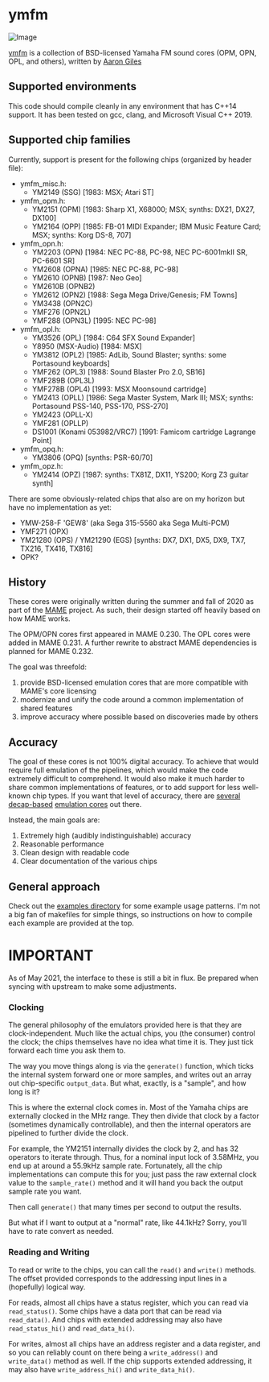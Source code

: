# ymfm

![Image](https://aarongiles.com/img/icon-ymfm.png)

[ymfm](https://github.com/aaronsgiles/ymfm) is a collection of BSD-licensed Yamaha FM sound cores (OPM, OPN, OPL, and others), written by [Aaron Giles](https://aarongiles.com)

## Supported environments

This code should compile cleanly in any environment that has C++14 support.
It has been tested on gcc, clang, and Microsoft Visual C++ 2019.

## Supported chip families

Currently, support is present for the following chips (organized by header file):

* ymfm_misc.h:
	* YM2149 (SSG) [1983: MSX; Atari ST]
* ymfm_opm.h:
	* YM2151 (OPM) [1983: Sharp X1, X68000; MSX; synths: DX21, DX27, DX100]
	* YM2164 (OPP) [1985: FB-01 MIDI Expander; IBM Music Feature Card; MSX; synths: Korg DS-8, 707]
* ymfm_opn.h:
	* YM2203 (OPN) [1984: NEC PC-88, PC-98, NEC PC-6001mkII SR, PC-6601 SR]
	* YM2608 (OPNA) [1985: NEC PC-88, PC-98]
	* YM2610 (OPNB) [1987: Neo Geo]
	* YM2610B (OPNB2)
	* YM2612 (OPN2) [1988: Sega Mega Drive/Genesis; FM Towns]
	* YM3438 (OPN2C)
	* YMF276 (OPN2L)
	* YMF288 (OPN3L) [1995: NEC PC-98]
* ymfm_opl.h:
	* YM3526 (OPL) [1984: C64 SFX Sound Expander]
	* Y8950 (MSX-Audio) [1984: MSX]
	* YM3812 (OPL2) [1985: AdLib, Sound Blaster; synths: some Portasound keyboards]
	* YMF262 (OPL3) [1988: Sound Blaster Pro 2.0, SB16]
	* YMF289B (OPL3L)
	* YMF278B (OPL4) [1993: MSX Moonsound cartridge]
	* YM2413 (OPLL) [1986: Sega Master System, Mark III; MSX; synths: Portasound PSS-140, PSS-170, PSS-270]
	* YM2423 (OPLL-X)
	* YMF281 (OPLLP)
	* DS1001 (Konami 053982/VRC7) [1991: Famicom cartridge Lagrange Point]
* ymfm_opq.h:
	* YM3806 (OPQ) [synths: PSR-60/70]
* ymfm_opz.h:
	* YM2414 (OPZ) [1987: synths: TX81Z, DX11, YS200; Korg Z3 guitar synth]

There are some obviously-related chips that also are on my horizon but have no implementation as yet:

* YMW-258-F 'GEW8' (aka Sega 315-5560 aka Sega Multi-PCM)
* YMF271 (OPX)
* YM21280 (OPS) / YM21290 (EGS) [synths: DX7, DX1, DX5, DX9, TX7, TX216, TX416, TX816]
* OPK?

## History

These cores were originally written during the summer and fall of 2020 as part of the [MAME](https://mamedev.org/) project.
As such, their design started off heavily based on how MAME works.

The OPM/OPN cores first appeared in MAME 0.230.
The OPL cores were added in MAME 0.231.
A further rewrite to abstract MAME dependencies is planned for MAME 0.232.

The goal was threefold:
1. provide BSD-licensed emulation cores that are more compatible with MAME's core licensing
1. modernize and unify the code around a common implementation of shared features
1. improve accuracy where possible based on discoveries made by others

## Accuracy

The goal of these cores is not 100% digital accuracy.
To achieve that would require full emulation of the pipelines, which would make the code extremely difficult to comprehend.
It would also make it much harder to share common implementations of features, or to add support for less well-known chip types.
If you want that level of accuracy, there are [several](https://github.com/nukeykt/Nuked-OPN2) [decap-based](https://github.com/nukeykt/Nuked-OPM) [emulation cores](https://github.com/nukeykt/Nuked-OPLL) out there.

Instead, the main goals are:
1. Extremely high (audibly indistinguishable) accuracy
1. Reasonable performance
1. Clean design with readable code
1. Clear documentation of the various chips

## General approach

Check out the [examples directory](https://github.com/aaronsgiles/ymfm/tree/main/examples) for some example usage patterns.
I'm not a big fan of makefiles for simple things, so instructions on how to compile each example are provided at the top.

# IMPORTANT

As of May 2021, the interface to these is still a bit in flux.
Be prepared when syncing with upstream to make some adjustments.

### Clocking

The general philosophy of the emulators provided here is that they are clock-independent.
Much like the actual chips, you (the consumer) control the clock; the chips themselves have no idea what time it is.
They just tick forward each time you ask them to.

The way you move things along is via the `generate()` function, which ticks the internal system forward one or more samples, and writes out an array out chip-specific `output_data`.
But what, exactly, is a "sample", and how long is it?

This is where the external clock comes in.
Most of the Yamaha chips are externally clocked in the MHz range.
They then divide that clock by a factor (sometimes dynamically controllable), and then the internal operators are pipelined to further divide the clock.

For example, the YM2151 internally divides the clock by 2, and has 32 operators to iterate through.
Thus, for a nominal input lock of 3.58MHz, you end up at around a 55.9kHz sample rate.
Fortunately, all the chip implementations can compute this for you; just pass the raw external clock value to the `sample_rate()` method and it will hand you back the output sample rate you want.

Then call `generate()` that many times per second to output the results.

But what if I want to output at a "normal" rate, like 44.1kHz?
Sorry, you'll have to rate convert as needed.

### Reading and Writing

To read or write to the chips, you can call the `read()` and `write()` methods.
The offset provided corresponds to the addressing input lines in a (hopefully) logical way.

For reads, almost all chips have a status register, which you can read via `read_status()`.
Some chips have a data port that can be read via `read_data()`.
And chips with extended addressing may also have `read_status_hi()` and `read_data_hi()`.

For writes, almost all chips have an address register and a data register, and so you can reliably count on there being a `write_address()` and `write_data()` method as well.
If the chip supports extended addressing, it may also have `write_address_hi()` and `write_data_hi()`.

